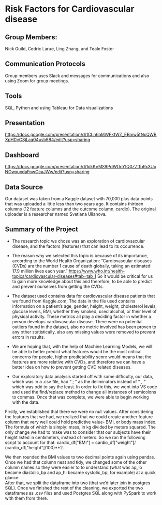 # Risk Factors for Cardiovascular disease

## Group Members: 
Nick Guild, Cedric Larue, Ling Zhang, and Teale Foster

## Communication Protocols
Group members uses Slack and messages for communications and also using Zoom for group meetings. 

## Tools
SQL, Python and using Tableau for Data visualizations

## Presentation
https://docs.google.com/presentation/d/1CLn6aMWFkfWZ_EBmw5tNoQWBXpHDvC8jLaq04usb684/edit?usp=sharing

## Dashboard
https://docs.google.com/presentation/d/1dkKnMS9PdWOnYIQ0ZZtfbRx3UqNOwxuxdaFpwCcaJWw/edit?usp=sharing

## Data Source
Our dataset was taken from a Kaggle dataset with 70,000 plus data points that was uploaded a little less than two years ago. It contains thirteen columns (12 feature columns and the outcome column, cardio).  The original uploader is a researcher named Svetlana Ulianova.

## Summary of the Project
- The research topic we chose was an exploration of cardiovascular disease, and the factors (features) that can lead to its occurrence.

- The reason why we selected this topic is because of its importance, according to the World Health Organization: “Cardiovascular diseases (CVDs) are the number 1 cause of death globally, taking an estimated 17.9 million lives each year.” https://www.who.int/health-topics/cardiovascular-diseases#tab=tab_1
So it would be critical for us to gain more knowledge about this and therefore, to be able to predict and prevent ourselves from getting the CVDs. 

- The dataset used contains data for cardiovascular disease patients that we found from Kaggle.com; The data in the file used contains information on a patient’s age, gender, height, weight, cholesterol levels, glucose levels, BMI, whether they smoked, used alcohol, or their level of physical activity. These metrics all play a deciding factor in whether a person develops cardiovascular disease. There were no potential outliers found in the dataset, also no metric involved has been proven to any other statistically, also any missing values were removed to prevent errors in results.

- We are hoping that, with the help of Machine Learning Models, we will be able to better predict what features would be the most critical concerns for people, higher predictability score would means that the features are more relative with CVDs, and therefore we can have a better idea on how to prevent getting CVD related diseases.  

- Our exploratory data analysis started off with some difficulty, our data, which was in a .csv file, had “ ; ” as the deliminators instead of “ , “ which was odd to say the least.  In order to fix this, we went into VS code and used the find/replace method to change all instances of semicolons to commas.  Once that was complete, we were able to begin working with the data. 

Firstly, we established that there we were no null values.  After considering the features that we had, we realized that we could create another feature column that very well could hold predictive value- BMI, or body mass index.  The formula of which is simply: mass, in kg divided by meters squared.  The only change we had to make was to consider that our subjects have their height listed in centimeters, instead of meters.  So we ran the following script to account for that: cardio_df["BMI"] = cardio_df["weight"]/ (cardio_df["height"]/100)**2.

We then rounded the BMI values to two decimal points again using pandas.  Once we had that column neat and tidy, we changed some of the other column names so they were easier to to understand (what was ap_lo became diastolic_bp and ap_hi became systolic_bp, for example) at a quick glance.  
After that, we split the dataframe into two (that we’d later join in postgres SQL).
Once we finished the rest of the cleaning, we exported the two dataframes as .csv files and used Postgres SQL along with PySpark to work with them from there.
